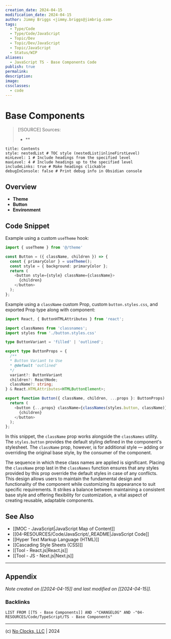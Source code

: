 ```yaml
---
creation_date: 2024-04-15
modification_date: 2024-04-15
author: Jimmy Briggs <jimmy.briggs@jimbrig.com>
tags:
  - Type/Code
  - Type/Code/JavaScript
  - Topic/Dev
  - Topic/Dev/JavaScript
  - Topic/JavaScript
  - Status/WIP
aliases:
  - JavaScript TS - Base Components Code
publish: true
permalink:
description:
image:
cssclasses:
  - code
---
```


# Base Components

> [!SOURCE] Sources:
> - **

```table-of-contents
title: Contents 
style: nestedList # TOC style (nestedList|inlineFirstLevel)
minLevel: 1 # Include headings from the specified level
maxLevel: 4 # Include headings up to the specified level
includeLinks: true # Make headings clickable
debugInConsole: false # Print debug info in Obsidian console
```

## Overview

- **Theme**
- **Button**
- **Environment**

## Code Snippet

Example using a custom `useTheme` hook:

```typescript
import { useTheme } from '@/theme'

const Button = ({ className, children }) => {
  const { primaryColor } = useTheme();
  const style = { background: primaryColor };
  return (
    <button style={style} className={className}>
      {children}
    </button>
  );
};
```

Example using a `className` custom Prop, custom `button.styles.css`, and exported Prop type along with component:

```typescript
import React, { ButtonHTMLAttributes } from 'react';

import classNames from 'classnames';
import styles from './button.styles.css'

type ButtonVariant = 'filled' | 'outlined';

export type ButtonProps = {
  /**
  * Button Variant to Use
  * @default 'outlined'
  */
  variant?: ButtonVariant
  children?: ReactNode;
  className?: string;
} & React.HTMLAttributes<HTMLButtonElement>;

export function Button({ className, children, ...props }: ButtonProps) {
  return (
    <button {...props} className={classNames(styles.button, className)}>
      {children}
    </button>
  );
};
```

In this snippet, the `className` prop works alongside the `classNames` utility. The `styles.button` provides the default styling defined in the component's stylesheet. The `className` prop, however, is for additional style — adding or overriding the original base style, by the consumer of the component.

The sequence in which these class names are applied is significant. Placing the `className` prop last in the `classNames` function ensures that any styles provided by this prop override the default styles in case of any conflicts. This design allows users to maintain the fundamental design and functionality of the component while customizing its appearance to suit specific requirements. It strikes a balance between maintaining a consistent base style and offering flexibility for customization, a vital aspect of creating reusable, adaptable components.


## See Also

- [[MOC - JavaScript|JavaScript Map of Content]]
- [[04-RESOURCES/Code/JavaScript/_README|JavaScript Code]]
- [[Hyper Text Markup Language (HTML)]]
- [[Cascading Style Sheets (CSS)]]
- [[Tool - React.js|React.js]]
- [[Tool - JS - Next.js|Next.js]]

***

## Appendix

*Note created on [[2024-04-15]] and last modified on [[2024-04-15]].*

### Backlinks

```dataview
LIST FROM [[TS - Base Components]] AND -"CHANGELOG" AND -"04-RESOURCES/Code/TypeScript/TS - Base Components"
```

***

(c) [No Clocks, LLC](https://github.com/noclocks) | 2024